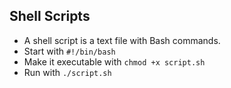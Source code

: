## Shell Scripts

* A shell script is a text file with Bash commands.
* Start with `#!/bin/bash`
* Make it executable with `chmod +x script.sh`
* Run with `./script.sh`

